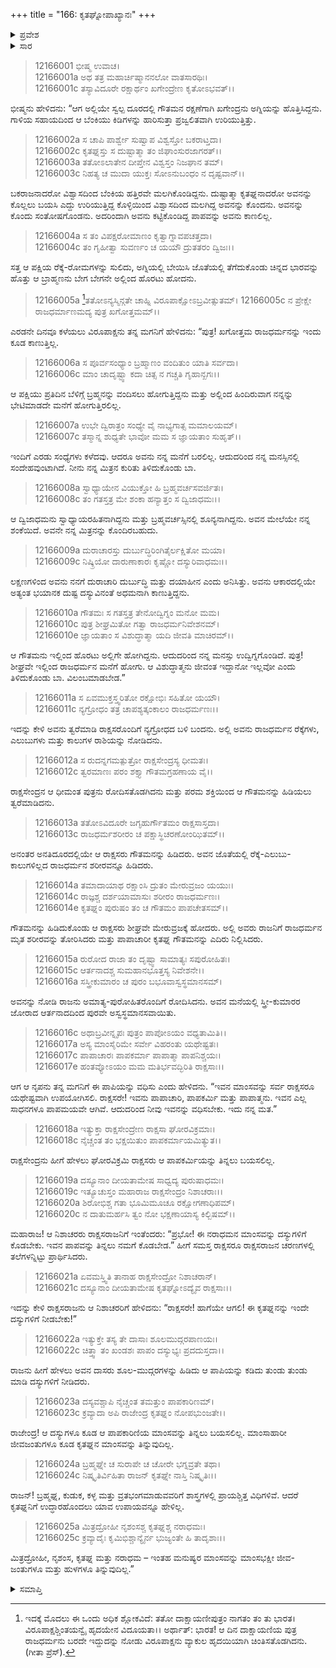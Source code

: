 +++
title = "166: ಕೃತಘ್ನೋಪಾಖ್ಯಾನಃ"
+++

<details><summary>ಪ್ರವೇಶ</summary>


।।   ಓಂ ಓಂ ನಮೋ ನಾರಾಯಣಾಯ।।   ಶ್ರೀ ವೇದವ್ಯಾಸಾಯ ನಮಃ ।।

ಶ್ರೀ ಕೃಷ್ಣದ್ವೈಪಾಯನ ವೇದವ್ಯಾಸ ವಿರಚಿತ  

**ಶ್ರೀ ಮಹಾಭಾರತ**

**ಶಾಂತಿ ಪರ್ವ**

**ಆಪದ್ಧರ್ಮ ಪರ್ವ**

**ಅಧ್ಯಾಯ 166**


</details>

<details><summary>ಸಾರ</summary>

ಕೃತಘ್ನ ಗೌತಮನು ಮಿತ್ರ ರಾಜಧರ್ಮನನ್ನು ವಧಿಸಿದುದು ಮತ್ತು ರಾಕ್ಷಸರಿಂದ ಅವನ ಹತ್ಯೆ; ಕೃತಘ್ನನ ಮಾಂಸವು ಅಭಕ್ಷ್ಯವೆಂದು ಹೇಳಿದುದು (1-25).


</details>


> 12166001 ಭೀಷ್ಮ ಉವಾಚ।   
12166001a ಅಥ ತತ್ರ ಮಹಾರ್ಚಿಷ್ಮಾನನಲೋ ವಾತಸಾರಥಿಃ।  
12166001c ತಸ್ಯಾವಿದೂರೇ ರಕ್ಷಾರ್ಥಂ ಖಗೇಂದ್ರೇಣ ಕೃತೋಽಭವತ್।।

ಭೀಷ್ಮನು ಹೇಳಿದನು: “ಆಗ ಅಲ್ಲಿಯೇ ಸ್ವಲ್ಪ ದೂರದಲ್ಲಿ ಗೌತಮನ ರಕ್ಷಣೆಗಾಗಿ ಖಗೇಂದ್ರನು ಅಗ್ನಿಯನ್ನು ಹೊತ್ತಿಸಿದ್ದನು. ಗಾಳಿಯ ಸಹಾಯದಿಂದ ಆ ಬೆಂಕಿಯು ಕಿಡಿಗಳನ್ನು ಹಾರಿಸುತ್ತಾ ಪ್ರಜ್ವಲಿತವಾಗಿ ಉರಿಯುತ್ತಿತ್ತು.

> 12166002a ಸ ಚಾಪಿ ಪಾರ್ಶ್ವೇ ಸುಷ್ವಾಪ ವಿಶ್ವಸ್ತೋ ಬಕರಾಟ್ತದಾ।  
12166002c ಕೃತಘ್ನಸ್ತು ಸ ದುಷ್ಟಾತ್ಮಾ ತಂ ಜಿಘಾಂಸುರಜಾಗರತ್।।  
12166003a ತತೋಽಲಾತೇನ ದೀಪ್ತೇನ ವಿಶ್ವಸ್ತಂ ನಿಜಘಾನ ತಮ್।  
12166003c ನಿಹತ್ಯ ಚ ಮುದಾ ಯುಕ್ತಃ ಸೋಽನುಬಂಧಂ ನ ದೃಷ್ಟವಾನ್।।

ಬಕರಾಜನಾದರೋ ವಿಶ್ವಾಸದಿಂದ ಬೆಂಕಿಯ ಹತ್ತಿರವೇ ಮಲಗಿಕೊಂಡಿದ್ದನು. ದುಷ್ಟಾತ್ಮಾ ಕೃತಘ್ನನಾದರೋ ಅವನನ್ನು ಕೊಲ್ಲಲು ಬಯಸಿ ಎದ್ದು ಉರಿಯುತ್ತಿದ್ದ ಕೊಳ್ಳಿಯಿಂದ ವಿಶ್ವಾಸದಿಂದ ಮಲಗಿದ್ದ ಅವನನ್ನು ಕೊಂದನು. ಅವನನ್ನು ಕೊಂದು ಸಂತೋಷಗೊಂಡನು. ಅದರಿಂದಾಗಿ ಅವನು ಕಟ್ಟಿಕೊಂಡಿದ್ದ ಪಾಪವನ್ನು ಅವನು ಕಾಣಲಿಲ್ಲ.

> 12166004a ಸ ತಂ ವಿಪಕ್ಷರೋಮಾಣಂ ಕೃತ್ವಾಗ್ನಾವಪಚತ್ತದಾ।  
12166004c ತಂ ಗೃಹೀತ್ವಾ ಸುವರ್ಣಂ ಚ ಯಯೌ ದ್ರುತತರಂ ದ್ವಿಜಃ।।

ಸತ್ತ ಆ ಪಕ್ಷಿಯ ರೆಕ್ಕೆ-ರೋಮಗಳನ್ನು ಸುಲಿದು, ಅಗ್ನಿಯಲ್ಲಿ ಬೇಯಿಸಿ ಜೊತೆಯಲ್ಲಿ ತೆಗೆದುಕೊಂಡು ಚಿನ್ನದ ಭಾರವನ್ನು ಹೊತ್ತು ಆ ಬ್ರಾಹ್ಮಣನು ಬೇಗ ಬೇಗನೇ ಅಲ್ಲಿಂದ ಹೊರಟು ಹೋದನು.

>12166005a [^1]ತತೋಽನ್ಯಸ್ಮಿನ್ಗತೇ ಚಾಹ್ನಿ ವಿರೂಪಾಕ್ಷೋಽಬ್ರವೀತ್ಸುತಮ್।
12166005c ನ ಪ್ರೇಕ್ಷೇ ರಾಜಧರ್ಮಾಣಮದ್ಯ ಪುತ್ರ ಖಗೋತ್ತಮಮ್।।

ಎರಡನೇ ದಿನವೂ ಕಳೆಯಲು ವಿರೂಪಾಕ್ಷನು ತನ್ನ ಮಗನಿಗೆ ಹೇಳಿದನು: “ಪುತ್ರ! ಖಗೋತ್ತಮ ರಾಜಧರ್ಮನನ್ನು ಇಂದು ಕೂಡ ಕಾಣುತ್ತಿಲ್ಲ.

> 12166006a ಸ ಪೂರ್ವಸಂಧ್ಯಾಂ ಬ್ರಹ್ಮಾಣಂ ವಂದಿತುಂ ಯಾತಿ ಸರ್ವದಾ।  
12166006c ಮಾಂ ಚಾದೃಷ್ಟ್ವಾ ಕದಾ ಚಿತ್ಸ ನ ಗಚ್ಚತಿ ಗೃಹಾನ್ಖಗಃ।।

ಆ ಪಕ್ಷಿಯು ಪ್ರತಿದಿನ ಬೆಳಿಗ್ಗೆ ಬ್ರಹ್ಮನನ್ನು ವಂದಿಸಲು ಹೋಗುತ್ತಿದ್ದನು ಮತ್ತು ಅಲ್ಲಿಂದ ಹಿಂದಿರುವಾಗ ನನ್ನನ್ನು ಭೇಟಿಮಾಡದೇ ಮನೆಗೆ ಹೋಗುತ್ತಿರಲಿಲ್ಲ.

> 12166007a ಉಭೇ ದ್ವಿರಾತ್ರಂ ಸಂಧ್ಯೇ ವೈ ನಾಭ್ಯಗಾತ್ಸ ಮಮಾಲಯಮ್।  
12166007c ತಸ್ಮಾನ್ನ ಶುಧ್ಯತೇ ಭಾವೋ ಮಮ ಸ ಜ್ಞಾಯತಾಂ ಸುಹೃತ್।।

ಇಂದಿಗೆ ಎರಡು ಸಂಧ್ಯೆಗಳು ಕಳೆದವು. ಆದರೂ ಅವನು ನನ್ನ ಮನೆಗೆ ಬರಲಿಲ್ಲ. ಆದುದರಿಂದ ನನ್ನ ಮನಸ್ಸಿನಲ್ಲಿ ಸಂದೇಹವುಂಟಾಗಿದೆ. ನೀನು ನನ್ನ ಮಿತ್ರನ ಕುರಿತು ತಿಳಿದುಕೊಂಡು ಬಾ.

> 12166008a ಸ್ವಾಧ್ಯಾಯೇನ ವಿಯುಕ್ತೋ ಹಿ ಬ್ರಹ್ಮವರ್ಚಸವರ್ಜಿತಃ।  
12166008c ತಂ ಗತಸ್ತತ್ರ ಮೇ ಶಂಕಾ ಹನ್ಯಾತ್ತಂ ಸ ದ್ವಿಜಾಧಮಃ।।

ಆ ದ್ವಿಜಾಧಮನು ಸ್ವಾಧ್ಯಾಯರಹಿತನಾಗಿದ್ದನು ಮತ್ತು ಬ್ರಹ್ಮವರ್ಚಸ್ಸಿನಲ್ಲಿ ಶೂನ್ಯನಾಗಿದ್ದನು. ಅವನ ಮೇಲೆಯೇ ನನ್ನ ಶಂಕೆಯಿದೆ. ಅವನೇ ನನ್ನ ಮಿತ್ರನನ್ನು ಕೊಂದಿರಬಹುದು.

> 12166009a ದುರಾಚಾರಸ್ತು ದುರ್ಬುದ್ಧಿರಿಂಗಿತೈರ್ಲಕ್ಷಿತೋ ಮಯಾ।  
12166009c ನಿಷ್ಕ್ರಿಯೋ ದಾರುಣಾಕಾರಃ ಕೃಷ್ಣೋ ದಸ್ಯುರಿವಾಧಮಃ।।

ಲಕ್ಷಣಗಳಿಂದ ಅವನು ನನಗೆ ದುರಾಚಾರಿ ದುರ್ಬುದ್ಧಿ ಮತ್ತು ದಯಾಹೀನ ಎಂದು ಅನಿಸಿತ್ತು. ಅವನು ಆಕಾರದಲ್ಲಿಯೇ ಅತ್ಯಂತ ಭಯಾನಕ ದುಷ್ಟ ದಸ್ಯುವಿನಂತೆ ಅಧಮನಾಗಿ ಕಾಣುತ್ತಿದ್ದನು.

> 12166010a ಗೌತಮಃ ಸ ಗತಸ್ತತ್ರ ತೇನೋದ್ವಿಗ್ನಂ ಮನೋ ಮಮ।  
12166010c ಪುತ್ರ ಶೀಘ್ರಮಿತೋ ಗತ್ವಾ ರಾಜಧರ್ಮನಿವೇಶನಮ್।  
12166010e ಜ್ಞಾಯತಾಂ ಸ ವಿಶುದ್ಧಾತ್ಮಾ ಯದಿ ಜೀವತಿ ಮಾಚಿರಮ್।।

ಆ ಗೌತಮನು ಇಲ್ಲಿಂದ ಹೊರಟು ಅಲ್ಲಿಗೇ ಹೋಗಿದ್ದನು. ಆದುದರಿಂದ ನನ್ನ ಮನಸ್ಸು ಉದ್ವಿಗ್ನಗೊಂಡಿದೆ. ಪುತ್ರ! ಶೀಘ್ರವೇ ಇಲ್ಲಿಂದ ರಾಜಧರ್ಮನ ಮನೆಗೆ ಹೋಗು. ಆ ವಿಶುದ್ಧಾತ್ಮನು ಜೀವಂತ ಇದ್ದಾನೋ ಇಲ್ಲವೋ ಎಂದು ತಿಳಿದುಕೊಂಡು ಬಾ. ವಿಲಂಬಮಾಡಬೇಡ.”

> 12166011a ಸ ಏವಮುಕ್ತಸ್ತ್ವರಿತೋ ರಕ್ಷೋಭಿಃ ಸಹಿತೋ ಯಯೌ।  
12166011c ನ್ಯಗ್ರೋಧಂ ತತ್ರ ಚಾಪಶ್ಯತ್ಕಂಕಾಲಂ ರಾಜಧರ್ಮಣಃ।।

ಇದನ್ನು ಕೇಳಿ ಅವನು ತ್ವರೆಮಾಡಿ ರಾಕ್ಷಸರೊಂದಿಗೆ ನ್ಯಗ್ರೋಧದ ಬಳಿ ಬಂದನು. ಅಲ್ಲಿ ಅವನು ರಾಜಧರ್ಮನ ರೆಕ್ಕೆಗಳು, ಎಲುಬುಗಳು ಮತ್ತು ಕಾಲುಗಳ ರಾಶಿಯನ್ನು ನೋಡಿದನು.

> 12166012a ಸ ರುದನ್ನಗಮತ್ಪುತ್ರೋ ರಾಕ್ಷಸೇಂದ್ರಸ್ಯ ಧೀಮತಃ।  
12166012c ತ್ವರಮಾಣಃ ಪರಂ ಶಕ್ತ್ಯಾ ಗೌತಮಗ್ರಹಣಾಯ ವೈ।।

ರಾಕ್ಷಸೇಂದ್ರನ ಆ ಧೀಮಂತ ಪುತ್ರನು ರೋದಿಸತೊಡಗಿದನು ಮತ್ತು ಪರಮ ಶಕ್ತಿಯಿಂದ ಆ ಗೌತಮನನ್ನು ಹಿಡಿಯಲು ತ್ವರೆಮಾಡಿದನು.

> 12166013a ತತೋಽವಿದೂರೇ ಜಗೃಹುರ್ಗೌತಮಂ ರಾಕ್ಷಸಾಸ್ತದಾ।  
12166013c ರಾಜಧರ್ಮಶರೀರಂ ಚ ಪಕ್ಷಾಸ್ಥಿಚರಣೋಂಝಿತಮ್।।

ಅನಂತರ ಅನತಿದೂರದಲ್ಲಿಯೇ ಆ ರಾಕ್ಷಸರು ಗೌತಮನನ್ನು ಹಿಡಿದರು. ಅವನ ಜೊತೆಯಲ್ಲಿ ರೆಕ್ಕೆ-ಎಲುಬು-ಕಾಲುಗಳಿಲ್ಲದ ರಾಜಧರ್ಮನ ಶರೀರವನ್ನೂ ಹಿಡಿದರು.

> 12166014a ತಮಾದಾಯಾಥ ರಕ್ಷಾಂಸಿ ದ್ರುತಂ ಮೇರುವ್ರಜಂ ಯಯುಃ।  
12166014c ರಾಜ್ಞಶ್ಚ ದರ್ಶಯಾಮಾಸುಃ ಶರೀರಂ ರಾಜಧರ್ಮಣಃ।  
12166014e ಕೃತಘ್ನಂ ಪುರುಷಂ ತಂ ಚ ಗೌತಮಂ ಪಾಪಚೇತಸಮ್।।

ಗೌತಮನನ್ನು ಹಿಡಿದುಕೊಂಡು ಆ ರಾಕ್ಷಸರು ಶೀಘ್ರವೇ ಮೇರುವ್ರಜಕ್ಕೆ ಹೋದರು. ಅಲ್ಲಿ ಅವರು ರಾಜನಿಗೆ ರಾಜಧರ್ಮನ ಮೃತ ಶರೀರವನ್ನು ತೋರಿಸಿದರು ಮತ್ತು ಪಾಪಾಚಾರೀ ಕೃತಘ್ನ ಗೌತಮನನ್ನು ಎದಿರು ನಿಲ್ಲಿಸಿದರು.

> 12166015a ರುರೋದ ರಾಜಾ ತಂ ದೃಷ್ಟ್ವಾ ಸಾಮಾತ್ಯಃ ಸಪುರೋಹಿತಃ।  
12166015c ಆರ್ತನಾದಶ್ಚ ಸುಮಹಾನಭೂತ್ತಸ್ಯ ನಿವೇಶನೇ।।  
12166016a ಸಸ್ತ್ರೀಕುಮಾರಂ ಚ ಪುರಂ ಬಭೂವಾಸ್ವಸ್ಥಮಾನಸಮ್।

ಅವನನ್ನು ನೋಡಿ ರಾಜನು ಅಮಾತ್ಯ-ಪುರೋಹಿತರೊಂದಿಗೆ ರೋದಿಸಿದನು. ಅವನ ಮನೆಯಲ್ಲಿ ಸ್ತ್ರೀ-ಕುಮಾರರ ಜೋರಾದ ಆರ್ತನಾದದಿಂದ ಪುರವೇ ಅಸ್ವಸ್ಥಮಾನಸವಾಯಿತು.

> 12166016c ಅಥಾಬ್ರವೀನ್ನೃಪಃ ಪುತ್ರಂ ಪಾಪೋಽಯಂ ವಧ್ಯತಾಮಿತಿ।।  
12166017a ಅಸ್ಯ ಮಾಂಸೈರಿಮೇ ಸರ್ವೇ ವಿಹರಂತು ಯಥೇಷ್ಟತಃ।  
12166017c ಪಾಪಾಚಾರಃ ಪಾಪಕರ್ಮಾ ಪಾಪಾತ್ಮಾ ಪಾಪನಿಶ್ಚಯಃ।  
12166017e ಹಂತವ್ಯೋಽಯಂ ಮಮ ಮತಿರ್ಭವದ್ಭಿರಿತಿ ರಾಕ್ಷಸಾಃ।।

ಆಗ ಆ ನೃಪನು ತನ್ನ ಮಗನಿಗೆ ಈ ಪಾಪಿಯನ್ನು ವಧಿಸು ಎಂದು ಹೇಳಿದನು. “ಇವನ ಮಾಂಸವನ್ನು ಸರ್ವ ರಾಕ್ಷಸರೂ ಯಥೇಷ್ಟವಾಗಿ ಉಪಯೋಗಿಸಲಿ. ರಾಕ್ಷಸರೇ! ಇವನು ಪಾಪಾಚಾರಿ, ಪಾಪಕರ್ಮಿ ಮತ್ತು ಪಾಪಾತ್ಮನು. ಇವನ ಎಲ್ಲ ಸಾಧನಗಳೂ ಪಾಪಮಯವೇ ಆಗಿವೆ. ಆದುದರಿಂದ ನೀವು ಇವನನ್ನು ವಧಿಸಬೇಕು. ಇದು ನನ್ನ ಮತ.”

> 12166018a ಇತ್ಯುಕ್ತಾ ರಾಕ್ಷಸೇಂದ್ರೇಣ ರಾಕ್ಷಸಾ ಘೋರವಿಕ್ರಮಾಃ।  
12166018c ನೈಚ್ಚಂತ ತಂ ಭಕ್ಷಯಿತುಂ ಪಾಪಕರ್ಮಾಯಮಿತ್ಯುತ।।

ರಾಕ್ಷಸೇಂದ್ರನು ಹೀಗೆ ಹೇಳಲು ಘೋರವಿಕ್ರಮಿ ರಾಕ್ಷಸರು ಆ ಪಾಪಕರ್ಮಿಯನ್ನು ತಿನ್ನಲು ಬಯಸಲಿಲ್ಲ.

> 12166019a ದಸ್ಯೂನಾಂ ದೀಯತಾಮೇಷ ಸಾಧ್ವದ್ಯ ಪುರುಷಾಧಮಃ।  
12166019c ಇತ್ಯೂಚುಸ್ತಂ ಮಹಾರಾಜ ರಾಕ್ಷಸೇಂದ್ರಂ ನಿಶಾಚರಾಃ।।  
12166020a ಶಿರೋಭಿಶ್ಚ ಗತಾ ಭೂಮಿಮೂಚೂ ರಕ್ಷೋಗಣಾಧಿಪಮ್।  
12166020c ನ ದಾತುಮರ್ಹಸಿ ತ್ವಂ ನೋ ಭಕ್ಷಣಾಯಾಸ್ಯ ಕಿಲ್ಬಿಷಮ್।।

ಮಹಾರಾಜ! ಆ ನಿಶಾಚರರು ರಾಕ್ಷಸರಾಜನಿಗೆ ಇಂತೆಂದರು: “ಪ್ರಭೋ! ಈ ನರಾಧಮನ ಮಾಂಸವನ್ನು ದಸ್ಯುಗಳಿಗೆ ಕೊಡಬೇಕು. ಇವನ ಪಾಪವನ್ನು ತಿನ್ನಲು ನಮಗೆ ಕೊಡಬೇಡ.” ಹೀಗೆ ಸಮಸ್ತ ರಾಕ್ಷಸರೂ ರಾಕ್ಷಸರಾಜನ ಚರಣಗಳಲ್ಲಿ ತಲೆಗಳನ್ನಿಟ್ಟು ಪ್ರಾರ್ಥಿಸಿದರು.

> 12166021a ಏವಮಸ್ತ್ವಿತಿ ತಾನಾಹ ರಾಕ್ಷಸೇಂದ್ರೋ ನಿಶಾಚರಾನ್।  
12166021c ದಸ್ಯೂನಾಂ ದೀಯತಾಮೇಷ ಕೃತಘ್ನೋಽದ್ಯೈವ ರಾಕ್ಷಸಾಃ।।

ಇದನ್ನು ಕೇಳಿ ರಾಕ್ಷಸರಾಜನು ಆ ನಿಶಾಚರರಿಗೆ ಹೇಳಿದನು: “ರಾಕ್ಷಸರೇ! ಹಾಗೆಯೇ ಆಗಲಿ! ಈ ಕೃತಘ್ನನನ್ನು ಇಂದೇ ದಸ್ಯುಗಳಿಗೆ ನೀಡಬೇಕು!”

> 12166022a ಇತ್ಯುಕ್ತೇ ತಸ್ಯ ತೇ ದಾಸಾಃ ಶೂಲಮುದ್ಗರಪಾಣಯಃ।  
12166022c ಚಿತ್ತ್ವಾ ತಂ ಖಂಡಶಃ ಪಾಪಂ ದಸ್ಯುಭ್ಯಃ ಪ್ರದದುಸ್ತದಾ।।

ರಾಜನು ಹೀಗೆ ಹೇಳಲು ಅವನ ದಾಸರು ಶೂಲ-ಮುದ್ಗರಗಳನ್ನು ಹಿಡಿದು ಆ ಪಾಪಿಯನ್ನು ಕಡಿದು ತುಂಡು ತುಂಡು ಮಾಡಿ ದಸ್ಯುಗಳಿಗೆ ನೀಡಿದರು.

> 12166023a ದಸ್ಯವಶ್ಚಾಪಿ ನೈಚ್ಚಂತ ತಮತ್ತುಂ ಪಾಪಕಾರಿಣಮ್।  
12166023c ಕ್ರವ್ಯಾದಾ ಅಪಿ ರಾಜೇಂದ್ರ ಕೃತಘ್ನಂ ನೋಪಭುಂಜತೇ।।

ರಾಜೇಂದ್ರ! ಆ ದಸ್ಯುಗಳೂ ಕೂಡ ಆ ಪಾಪಕಾರಿಣಿಯ ಮಾಂಸವನ್ನು ತಿನ್ನಲು ಬಯಸಲಿಲ್ಲ. ಮಾಂಸಾಹಾರೀ ಜೀವಜಂತುಗಳೂ ಕೂಡ ಕೃತಘ್ನನ ಮಾಂಸವನ್ನು ತಿನ್ನುವುದಿಲ್ಲ.

> 12166024a ಬ್ರಹ್ಮಘ್ನೇ ಚ ಸುರಾಪೇ ಚ ಚೋರೇ ಭಗ್ನವ್ರತೇ ತಥಾ।  
12166024c ನಿಷ್ಕೃತಿರ್ವಿಹಿತಾ ರಾಜನ್ ಕೃತಘ್ನೇ ನಾಸ್ತಿ ನಿಷ್ಕೃತಿಃ।।

ರಾಜನ್! ಬ್ರಹ್ಮಘ್ನ, ಕುಡುಕ, ಕಳ್ಳ ಮತ್ತು ವ್ರತಭಂಗಮಾಡುವವರಿಗೆ ಶಾಸ್ತ್ರಗಳಲ್ಲಿ ಪ್ರಾಯಶ್ಚಿತ್ತ ವಿಧಿಗಳಿವೆ. ಆದರೆ ಕೃತಘ್ನನಿಗೆ ಉದ್ಧಾರಹೊಂದಲು ಯಾವ ಉಪಾಯವನ್ನೂ ಹೇಳಿಲ್ಲ.

> 12166025a ಮಿತ್ರದ್ರೋಹೀ ನೃಶಂಸಶ್ಚ ಕೃತಘ್ನಶ್ಚ ನರಾಧಮಃ।  
12166025c ಕ್ರವ್ಯಾದೈಃ ಕೃಮಿಭಿಶ್ಚಾನ್ಯೈರ್ನ ಭುಜ್ಯಂತೇ ಹಿ ತಾದೃಶಾಃ।।

ಮಿತ್ರದ್ರೋಹೀ, ನೃಶಂಸ, ಕೃತಘ್ನ ಮತ್ತು ನರಾಧಮ – ಇಂತಹ ಮನುಷ್ಯರ ಮಾಂಸವನ್ನು ಮಾಂಸಭಕ್ಷೀ ಜೀವ-ಜಂತುಗಳೂ ಮತ್ತು ಹುಳಗಳೂ ತಿನ್ನುವುದಿಲ್ಲ.”


<details><summary>ಸಮಾಪ್ತಿ</summary>
ಇತಿ ಶ್ರೀಮಹಾಭಾರತೇ ಶಾಂತಿಪರ್ವಣಿ ಆಪದ್ಧರ್ಮಪರ್ವಣಿ ಕೃತಘ್ನೋಪಾಖ್ಯಾನೇ ಷಷ್ಟಷಷ್ಟ್ಯಧಿಕಶತಮೋಽಧ್ಯಾಯಃ।।  
ಇದು ಶ್ರೀಮಹಾಭಾರತದಲ್ಲಿ ಶಾಂತಿಪರ್ವದಲ್ಲಿ ಆಪದ್ಧರ್ಮಪರ್ವದಲ್ಲಿ ಕೃತಘ್ನೋಪಾಖ್ಯಾನ ಎನ್ನುವ ನೂರಾಅರವತ್ತಾರನೇ ಅಧ್ಯಾಯವು.

</details>

[^1]: ಇದಕ್ಕೆ ಮೊದಲು ಈ ಒಂದು ಅಧಿಕ ಶ್ಲೋಕವಿದೆ: ತತೋ ದಾಕ್ಷಾಯಣೀಪುತ್ರಂ ನಾಗತಂ ತಂ ತು ಭಾರತ। ವಿರೂಪಾಕ್ಷಶ್ಚಿಂತಯನ್ವೈ ಹೃದಯೇನ ವಿದೂಯತಾ।। ಅರ್ಥಾತ್: ಭಾರತ! ಆ ದಿನ ದಾಕ್ಷಾಯಣಿಯ ಪುತ್ರ ರಾಜಧರ್ಮನು ಬರದೇ ಇದ್ದುದನ್ನು ನೋಡು ವಿರೂಪಾಕ್ಷನು ವ್ಯಾಕುಲ ಹೃದಯಿಯಾಗಿ ಚಿಂತಿಸತೊಡಗಿದನು. (ಗೀತಾ ಪ್ರೆಸ್).
